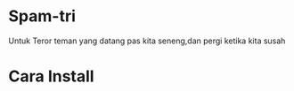 # Spam-tri
Untuk Teror teman yang datang pas kita seneng,dan pergi ketika kita susah

# Cara Install
